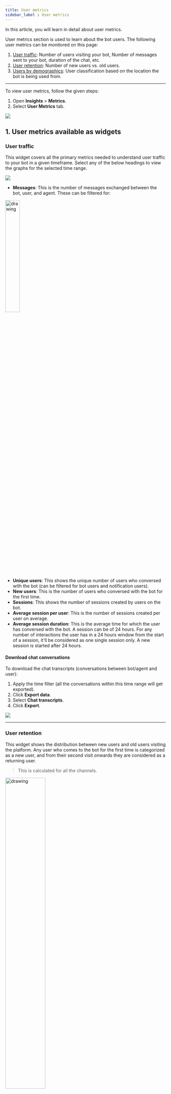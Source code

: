 ```yaml
---
title: User metrics
sidebar_label : User metrics
---
```


In this article, you will learn in detail about user metrics. 

User metrics section is used to learn about the bot users. The following user metrics can be monitored on this page: 
1. [User traffic](#traffic): Number of users visiting your bot, Number of messages sent to your bot, duration of the chat, etc. 
2. [User retention](#retention): Number of new users vs. old users. 
3. [Users by demographics](#demography): User classification based on the location the bot is being used from. 

---

To view user metrics, follow the given steps: 

1. Open **Insights** > **Metrics**. 
2. Select **User Metrics** tab. 

![](https://i.imgur.com/Zjiqb99.png)

## 1. User metrics available as widgets 

### <a name="traffic"></a> User traffic

This widget covers all the primary metrics needed to understand user traffic to your bot in a given timeframe.
Select any of the below headings to view the graphs for the selected time range. 

![](https://i.imgur.com/gQeEdhH.png)

* **Messages**: This is the number of messages exchanged between the bot, user, and agent. These can be filtered for:

<img src="https://i.imgur.com/X09IfdT.png" alt="drawing" width="30%"/>



* **Unique users**: This shows the unique number of users who conversed with the bot (can be filtered for bot users and notification users).
* **New users**: This is the number of users who conversed with the bot for the first time.
* **Sessions**: This shows the number of sessions created by users on the bot.
* **Average session per user**: This is the number of sessions created per user on average.
* **Average session duration**: This is the average time for which the user has conversed with the bot. A session can be of 24 hours. For any number of interactions the user has in a 24 hours window from the start of a session, it'll be considered as one single session only. A new session is started after 24 hours.

#### Download chat conversations 

To download the chat transcripts (conversations between bot/agent and user): 
1. Apply the time filter (all the conversations within this time range will get exported). 
2. Click **Export data**. 
3. Select **Chat transcripts**. 
4. Click **Export**. 

![](https://i.imgur.com/g77L9hC.png)


---

### <a name="retention"></a> User retention

This widget shows the distribution between new users and old users visiting the platform. Any user who comes to the bot for the first time is categorized as a new user, and from their second visit onwards they are considered as a returning user.

> This is calculated for all the channels.

<img src="https://i.imgur.com/QldTqc7.png" alt="drawing" width="50%"/>


---

### <a name="demography"></a> Users By Demographics


This widget shows user demographics for a bot based on the selected parameter.

#### Demography parameters

:::note
Some of these metrics are captured for all the sources and some for limited sources like - UTM-based users are for Yellow Web & Mobile only.
:::

The drop-down field allows you to select from the multiple parameters for viewing user demographics - country, region, device, platform, medium, campaign, and source.


<img src="https://lh3.googleusercontent.com/Elj0328Y4W3MV206Mxu44qP7w7JPic8C9rH5aQNMTc4fRWk81zUzlTiupOK6t7E8Mh0SQ30ziCPP6n9o-G30YFn7W-sPlh0e1zyIIOtzD_PD0WoEWdcFRoX9eqY-AUOKOtDzlRHAR0ZUpkqd6AVk6I-oILL9cAo10HoAGo6OuKYVtEf4cPRlQFdK1zFJow" alt="drawing" width="30%"/>

#### Demography data

Users who interact with the bot are coming from different locations, sources, and campaigns.
The total count and percentage of users is shown for the specified date range based on the chosen parameter from the above dropdown.

**![](https://lh5.googleusercontent.com/zVQdlZrh4ker_GAsEs2pnS-1xrER5vhNYL-DmN8H6M2hYd2m0gqOUTctVvXuuZgHgtsEUFdkhf18Ziauj-IT60ASWcREm1dhnYnuRla7n4Y-S6U48szKsqKqe4nQIW2GbDt5CFXTNGN-A6qKU1kAg1BWqUVOsSVPgFuWeFMc5RE8IASKDsxRvTTkNcxHpw)**

---

### User retention trend

This widget shows the kind of users visiting the bot within a given timeframe. If a user converses with the bot for the first time, he/she is counted as user-visited. If the user has visited the bot before and is a returning user, then it's categorized as a user-revisited session.

> This is calculated for Yellow Web & Mobile.

**![](https://lh4.googleusercontent.com/FjEtm5x8npgIPc9b3AzRuwjn1nonrpu7mxBGSXg0tPV_6orpBpDR4mAXMt3NuLTYuIZX_-oMu1Gqxntdz8PvDeNQqwjoq4Z5jOpYTP1z4vzaqq9ONuo5g5NG99GQMVG0PpVqY9Uz1NABjTSbWVBQxYva2iYcYrvbsJJymE_CQx9aArahGeiLtgvaLxSFLA)**

-----

### User engagement trend

This widget shows the funnel of users who are coming to the bot. The blue lines tell you about the number of times the bot was loaded, and the green and purple lines tell you about the number of people who started with an intent (flow) and at least completed one intent (flow) respectively.

> This is calculated for Yellow Web & Mobile.

**![](https://lh3.googleusercontent.com/anORKlWAhLV_lFakMJ6HJguQl-oypc8xnYqZhnPcdPhhuz7EwzTHKNVVEAQ0jdvIp96sGjgTmW0XmWy_P2mEANuWdkb-_Jh6FFqWMvB77puhRoE4v3r4W4BB0J_R_nSppVVZRg2gG6k0R8gSbHTcVtdH05cWUGtmQBpSU5DwLdObjc99wmgfaHhQ6HNajg)**

----

### Whatsapp consumption

> This is calculated for WhatsApp channel.

Following three categories are tracked for the selected WhatsApp phone numbers: 
1. Business initiated conversations 
2. User initiated conversations 
3. Referral conversations 

You can select the WhatsApp numbers from the bottom of the widget. 

<img src="https://i.imgur.com/4BFEBKI.png" alt="drawing" width="50%"/> 


--------

## 2. Actions on user metrics


### Filter data for a period

- All the metrics can be filtered and viewed for a period of time by selecting the time from the drop-down (for example, last 7 days, last 90 days). 
- If you want to see the metrics for a custom range (for example 21st Sept to 23rd Sept), click **Custom** and select the range. 

    <img src="https://i.imgur.com/FzSz7IB.png" alt="drawing" width="40%"/>

----

### Schedule data export/export data 

To download any of these metrics:
1. Click **Export data**. 
2. Select the required metrics and click **Export Reports**. You can also download all the reports as PDF. 
3. Click [here](https://docs.yellow.ai/docs/cookbooks/insights/schedulerawreports) for steps to schedule these reports. 
    <img  src="https://i.imgur.com/ZtcYRCT.png"  width="70%"/>

#### User metrics available for quick download

1. User traffic
2. User by demographics
3. Weekly user traffic
4. Chat transcripts
5. User details
6. Notification statuses by campaign ID

-----

### View metrics for different channels

- These metrics are measured for all the channels. If you want to obtain results for any of the specific channels (that are activated for your bot), select the required channel from the channel dropdown. 

    <img src="https://i.imgur.com/gjCGo8e.png" alt="drawing" width="80%"/>


